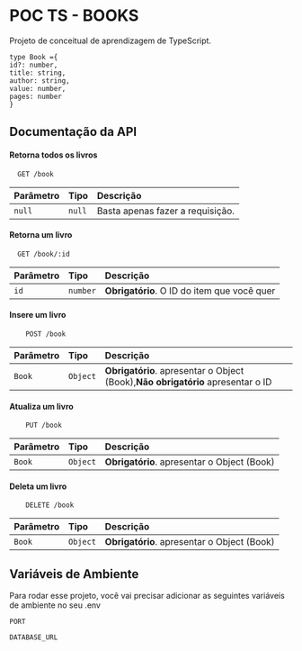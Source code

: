 
# POC TS - BOOKS

Projeto de conceitual de aprendizagem de TypeScript.



    type Book ={
    id?: number,
    title: string,
    author: string,
    value: number,
    pages: number
    }

## Documentação da API

#### Retorna todos os livros

```http
  GET /book
```

| Parâmetro   | Tipo       | Descrição                           |
| :---------- | :--------- | :---------------------------------- |
| `null` | `null` | Basta apenas fazer a requisição.  |

#### Retorna um livro

```http
  GET /book/:id
```

| Parâmetro   | Tipo       | Descrição                                   |
| :---------- | :--------- | :------------------------------------------ |
| `id`      | `number` | **Obrigatório**. O ID do item que você quer |


#### Insere um livro

```http
    POST /book
```

| Parâmetro   | Tipo       | Descrição                                   |
| :---------- | :--------- | :------------------------------------------ |
| `Book`      | `Object` | **Obrigatório**. apresentar o Object (Book),**Não obrigatório** apresentar o ID|

#### Atualiza um livro

```http
    PUT /book
```

| Parâmetro   | Tipo       | Descrição                                   |
| :---------- | :--------- | :------------------------------------------ |
| `Book`      | `Object` | **Obrigatório**. apresentar o Object (Book)   |

#### Deleta um livro

```http
    DELETE /book
```

| Parâmetro   | Tipo       | Descrição                                   |
| :---------- | :--------- | :------------------------------------------ |
| `Book`      | `Object` | **Obrigatório**. apresentar o Object (Book)   |

## Variáveis de Ambiente

Para rodar esse projeto, você vai precisar adicionar as seguintes variáveis de ambiente no seu .env

`PORT`

`DATABASE_URL`


